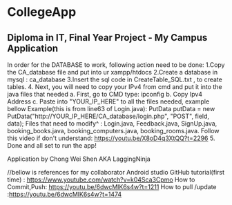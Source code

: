 # CollegeApp
## Diploma in IT, Final Year Project - My Campus Application

In order for the DATABASE to work, following action need to be done:
1.Copy the CA_database file and put into ur xampp/htdocs
2.Create a database in mysql : ca_database
3.Insert the sql code in CreateTable_SQL.txt , to create tables.
4. Next, you will need to copy your IPv4 from cmd and put it into the java files that needed
   a. First, go to CMD type: ipconfig
   b. Copy Ipv4 Address
   c. Paste into "YOUR_IP_HERE" to all the files needed, example bellow
Example(this is from line63 of Login.java): PutData putData = new PutData("http://YOUR_IP_HERE/CA_database/login.php", "POST", field, data);
Files that need to modify^ : Login.java, Feedback.java, SignUp.java, booking_books.java, booking_computers.java, booking_rooms.java.
Follow this video if don't understand:
https://youtu.be/X8oD4q3XtQQ?t=2296
5. Done and all set to run the app!

Application by Chong Wei Shen AKA LaggingNinja

//bellow is references for my collaborator
Android studio GitHub tutorial(first time) : https://www.youtube.com/watch?v=k04Sca3Cpmo
How to Commit,Push: https://youtu.be/6dwcMlK6s4w?t=1211
How to pull /update :https://youtu.be/6dwcMlK6s4w?t=1474